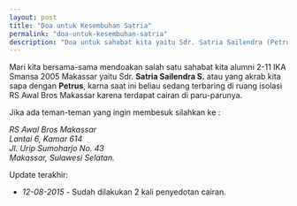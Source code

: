 ```yaml
---
layout: post
title: "Doa untuk Kesembuhan Satria"
permalink: "doa-untuk-kesembuhan-satria"
description: "Doa untuk sahabat kita yaitu Sdr. Satria Sailendra (Petrus) yang sedang terbaring di RS."
---
```


Mari kita bersama-sama mendoakan salah satu sahabat kita alumni 2-11 IKA Smansa 2005
Makassar yaitu Sdr. __Satria Sailendra S.__ atau yang akrab kita sapa dengan __Petrus__,
karna saat ini beliau sedang terbaring di ruang isolasi RS Awal Bros Makassar karena
terdapat cairan di paru-parunya.

Jika ada teman-teman yang ingin membesuk silahkan ke :

<address>
RS Awal Bros Makassar<br>
Lantai 6, Kamar 614<br>
Jl. Urip Sumoharjo No. 43<br>
Makassar, Sulawesi Selatan.
</address>

Update terakhir:

- _12-08-2015_ - Sudah dilakukan 2 kali penyedotan cairan.
